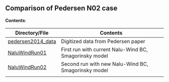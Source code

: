 Comparison of Pedersen N02 case
-------------------------------

**Contents**: 

| Directory/File                         | Contents                                               |
|----------------------------------------|--------------------------------------------------------|
| [pedersen2014_data](pedersen2014_data) | Digitized data from Pedersen paper                     |
| [NaluWindRun01](NaluWindRun01)         | First run with current Nalu-Wind BC, Smagorinsky model |
| [NaluWindRun02](NaluWindRun02)         | Second run with new Nalu-Wind BC, Smagorinsky model    |
|                                        |                                                        |
